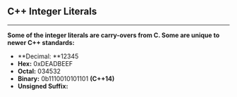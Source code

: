 ## C++ Integer Literals

---

**Some of the integer literals are carry-overs from C. Some are unique to newer C++ standards:**

* **Decimal: **12345
* **Hex:** 0xDEADBEEF
* **Octal:** 034532
* **Binary:** 0b1110010101101 **\(C++14\)**
* **Unsigned Suffix:** 



